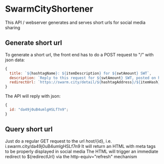 # SwarmCityShortener

This API / webserver generates and serves short urls for social media sharing

## Generate short url

To generate a short url, the front end has to do a POST request to "/" with json data:

```js
{
  title: `${hashtagName}: ${itemDescription} for ${swtAmount} SWT`,
  description: `Reply to this request for ${swtAmount} SWT, posted on hashtag ${hashtagName}`,
  redirectUrl: `https://swarm.city/detail/${hashtagAddress}/${itemHash}`,
}
```

The API will reply with json:

```js
{
  id: "da49j0uB4umlgHSLf7n9";
}
```

## Query short url

Just do a regular GET request to the url ${host}/${id}, i.e. i.swarm.city/da49j0uB4umlgHSLf7n9
It will return an HTML with meta tags to be properly displayed in social media
The HTML will trigger an immediate redirect to \${redirectUrl} via the http-equiv="refresh" mechanism
